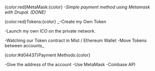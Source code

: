 {color:red}MetaMask:{color}
_-Simple payment method using Metamask with Drupal. (DONE)_

{color:red}Tokens:{color}
_-Create my Own Token

-Launch my own ICO on the private network.

-Watching our Token contract in Mist / Ethereum Wallet
-Move Tokens between accounts_

{color:#d04437}Payment Methods:{color}

-Give the address of the account
-Use MetaMask
-Coinbase API
